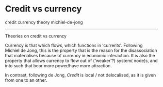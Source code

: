 # Credit vs currency
credit currency theory michiel-de-jong
- --
Theories on credit vs currency

Currency is that which flows, which functions in 'currents'.
Following Michiel de Jong, this is the property that is the reason for the disassociation that materialises because of currency in economic interaction.
It is also the property that allows currency to flow out of ('weaker'?) system( node)s, and into such that bear more power/have more attraction.

In contrast, following de Jong, *Credit* is local / not delocalised, as it is given from one to an other.